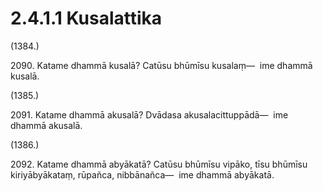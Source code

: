 # 2.4.1.1 Kusalattika

(1384.)

2090\. Katame dhammā kusalā? Catūsu bhūmīsu kusalaṃ—  ime dhammā kusalā.

(1385.)

2091\. Katame dhammā akusalā? Dvādasa akusalacittuppādā—  ime dhammā akusalā.

(1386.)

2092\. Katame dhammā abyākatā? Catūsu bhūmīsu vipāko, tīsu bhūmīsu kiriyābyākataṃ, rūpañca, nibbānañca—  ime dhammā abyākatā.
